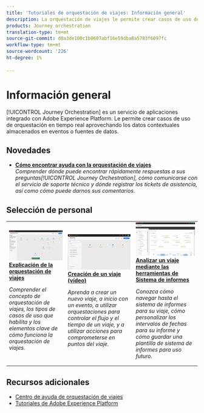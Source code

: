 ```yaml
---
title: 'Tutoriales de orquestación de viajes: Información general'
description: La orquestación de viajes le permite crear casos de uso de orquestación en tiempo real aprovechando los datos contextuales almacenados en eventos o fuentes de datos
products: Journey orchestration
translation-type: tm+mt
source-git-commit: d8a3de100c1b0607abf16e59dba8a5783f6097fc
workflow-type: tm+mt
source-wordcount: '226'
ht-degree: 1%

---
```



# Información general

[!UICONTROL Journey Orchestration] es un servicio de aplicaciones integrado con Adobe Experience Platform. Le permite crear casos de uso de orquestación en tiempo real aprovechando los datos contextuales almacenados en eventos o fuentes de datos.

## Novedades

* **[Cómo encontrar ayuda con la orquestación de viajes](/help/how-to-find-help-with-journey-orchestration.md)**   <br>
   *Comprender dónde puede encontrar rápidamente respuestas a sus preguntas[!UICONTROL Journey Orchestration], cómo comunicarse con el servicio de soporte técnico y dónde registrar los tickets de asistencia, así como cómo puede darnos sus comentarios.*

## Selección de personal

<table>
<tr>
  <td>
    <a href="./understanding-journey-orchestration.md">
      <img alt="Explicación de la orquestación de viajes" src="./assets/journey-orchestration-example.png"/>
    </a>
    <div>
      <a href="./understanding-journey-orchestration.md">
    <strong>Explicación de la orquestación de viajes</strong>
    </a>
    </div>
    <p>
    <em>Comprender el concepto de orquestación de viajes, los tipos de casos de uso que habilita y los elementos clave de cómo funciona la orquestación de viajes.</em>
    <p>
  </td>
  <td>
    <a href="./create-a-journey.md">
        <img alt="Creación de un viaje (vídeo)" src="./assets/journey34.png"/>
    </a>
    <div>
      <a href="./create-a-journey.md">
    <strong>Creación de un viaje (vídeo)</strong>
    </a>
    </div>
    <p>
    <em>Aprenda a crear un nuevo viaje, a inicio con un evento, a utilizar orquestaciones para controlar el flujo y el tiempo de un viaje, y a utilizar acciones para comprometerse en puntos del viaje.</em>
    <p>
  </td>
  <td>
   <a href="./analyze-a-journey-via-reporting-tools.md">
      <img alt="Analizar un viaje mediante las herramientas de Sistema de informes" src="./assets/dynamic_report_journey_8.png" />
    </a>
    <div>
      <a href="./analyze-a-journey-via-reporting-tools.md">
    <strong>Analizar un viaje mediante las herramientas de Sistema de informes</strong>
    </a>
    </div>
    <p>
    <em>Conozca cómo navegar hasta el sistema de informes para su viaje, cómo personalizar los intervalos de fechas para su informe y cómo guardar una plantilla de sistema de informes para uso futuro. </em>
    <p>
  </td>
</tr>
</table>

## Recursos adicionales

* [Centro de ayuda de orquestación de viajes](https://docs.adobe.com/content/help/en/journeys/using/journey-orchestration-home.html)
* [Tutoriales de Adobe Experience Platform](https://docs.adobe.com/content/help/en/platform-learn/tutorials/overview.html)

